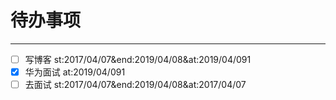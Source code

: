 # 待办事项
---
- [ ] 写博客 st:2017/04/07&end:2019/04/08&at:2019/04/091
- [x] 华为面试 at:2019/04/091
- [ ] 去面试 st:2017/04/07&end:2019/04/08&at:2017/04/07